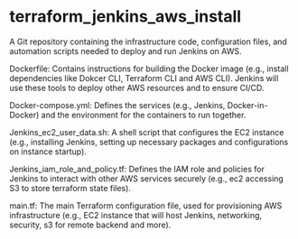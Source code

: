 # terraform_jenkins_aws_install
A Git repository containing the infrastructure code, configuration files, and automation scripts needed to deploy and run Jenkins on AWS.


Dockerfile: 
Contains instructions for building the Docker image (e.g., install dependencies like Dokcer CLI, Terraform CLI and AWS CLI). Jenkins will use these tools to deploy other AWS resources and to ensure CI/CD.


Docker-compose.yml: 
Defines the services (e.g., Jenkins, Docker-in-Docker) and the environment for the containers to run together.


Jenkins_ec2_user_data.sh:
A shell script that configures the EC2 instance (e.g., installing Jenkins, setting up necessary packages and configurations on instance startup).


Jenkins_iam_role_and_policy.tf: 
Defines the IAM role and policies for Jenkins to interact with other AWS services securely (e.g., ec2 accessing S3 to store terraform state files).


main.tf:
The main Terraform configuration file, used for provisioning AWS infrastructure (e.g., EC2 instance that will host Jenkins, networking, security, s3 for remote backend and more).
